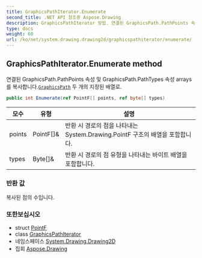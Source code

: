 ```yaml
---
title: GraphicsPathIterator.Enumerate
second_title: .NET API 참조용 Aspose.Drawing
description: GraphicsPathIterator 방법. 연결된 GraphicsPath.PathPoints 속성 및 GraphicsPath.PathTypes 속성 arrays 를 복사합니다.GraphicsPath 두 개의 지정된 배열로.
type: docs
weight: 60
url: /ko/net/system.drawing.drawing2d/graphicspathiterator/enumerate/
---
```

## GraphicsPathIterator.Enumerate method

연결된 GraphicsPath.PathPoints 속성 및 GraphicsPath.PathTypes 속성 arrays 를 복사합니다.[`GraphicsPath`](../../graphicspath/) 두 개의 지정된 배열로.

```csharp
public int Enumerate(ref PointF[] points, ref byte[] types)
```

| 모수 | 유형 | 설명 |
| --- | --- | --- |
| points | PointF[]& | 반환 시 경로의 점을 나타내는 System.Drawing.PointF 구조의 배열을 포함합니다. |
| types | Byte[]& | 반환 시 경로의 점 유형을 나타내는 바이트 배열을 포함합니다. |

### 반환 값

복사된 점의 수입니다.

### 또한보십시오

* struct [PointF](../../../system.drawing/pointf/)
* class [GraphicsPathIterator](../)
* 네임스페이스 [System.Drawing.Drawing2D](../../graphicspathiterator/)
* 집회 [Aspose.Drawing](../../../)



